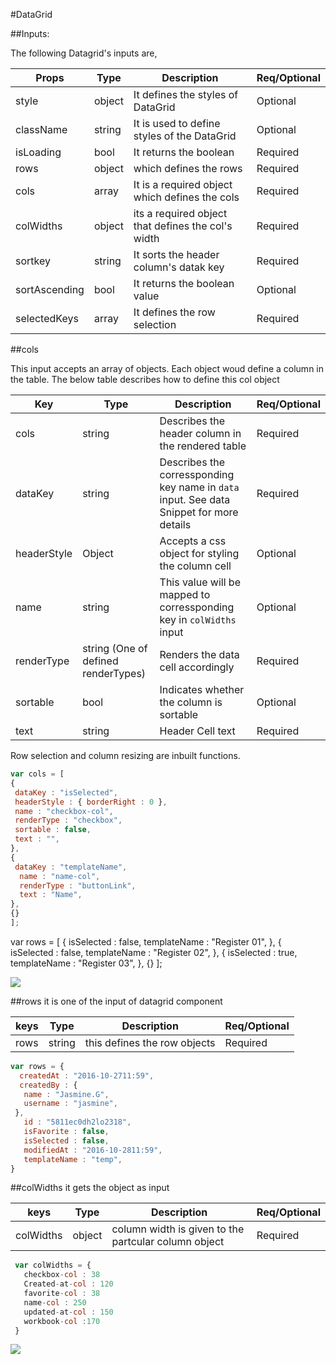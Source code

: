 #DataGrid

##Inputs:
 
The following Datagrid's inputs are,

Props | Type | Description |Req/Optional
----------|--------|---------------|------
style | object | It defines the styles of DataGrid|Optional
className | string | It is used to define styles of the DataGrid |Optional
isLoading | bool | It returns the boolean  |Required
rows | object | which defines the rows | Required
cols | array | It is a required object  which defines the cols |Required
colWidths | object | its a required object that defines the col's width |Required
sortkey | string | It sorts the header column's datak key |Required
sortAscending | bool | It returns the boolean value|Optional
selectedKeys | array | It defines the row selection |Required

##cols

This input accepts an array of objects. Each object woud define a column in the table. The below table describes how to define this col object

Key | Type | Description | Req/Optional
  --------|------|-----------|--------
cols | string | Describes the header column in the rendered table | Required
dataKey | string | Describes the corressponding key name in `data` input. See data Snippet for more details | Required
headerStyle | Object | Accepts a css object for styling the column cell | Optional
name | string | This value will be mapped to corressponding key in `colWidths` input  | Optional
renderType | string (One of defined renderTypes) | Renders the data cell accordingly | Required
sortable | bool | Indicates whether the column is sortable | Optional
text | string | Header Cell text | Required

Row selection and column resizing are inbuilt functions.

 ```javascript
var cols = [
 {
  dataKey : "isSelected",
  headerStyle : { borderRight : 0 },
  name : "checkbox-col",
  renderType : "checkbox",
  sortable : false,
  text : "",
},
{
  dataKey : "templateName",
   name : "name-col",
   renderType : "buttonLink",
   text : "Name",
 },
{}
];
```
var rows = [
 {
   isSelected : false,
   templateName : "Register 01",
 },
  {
   isSelected : false,
   templateName : "Register 02",
 },
  {
   isSelected : true,
   templateName : "Register 03",
 },
 {}
 ];
 
![](https://github.com/Sharavanth/headoffice/blob/data-grid-docu/src/components/DataGrid/default.png)

##rows
it is one of the input of datagrid component

keys | Type | Description | Req/Optional
--------|------|-----------|--------
rows | string | this defines the row objects | Required

```javascript
var rows = {
  createdAt : "2016-10-2711:59",
  createdBy : { 
   name : "Jasmine.G",
   username : "jasmine",
 },
   id : "5811ec0dh2lo2318",
   isFavorite : false,
   isSelected : false,
   modifiedAt : "2016-10-2811:59",
   templateName : "temp",
}
````


##colWidths
it gets the object as input

keys | Type | Description |Req/Optional
---------|---------|---------|-------
colWidths | object | column width is given to the partcular column object|Required

```javascript
 var colWidths = {
   checkbox-col : 38
   Created-at-col : 120
   favorite-col : 38
   name-col : 250
   updated-at-col : 150
   workbook-col :170
 }
```
![](https://github.com/Sharavanth/headoffice/blob/data-grid-docu/src/components/DataGrid/rowselection.png)

